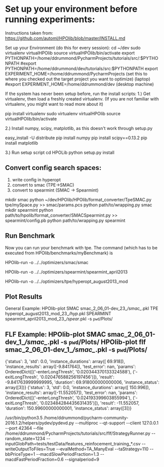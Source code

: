 Set up your environment before running experiments:
===================================================
Instructions taken from: https://github.com/automl/HPOlib/blob/master/INSTALL.md

Set up your Environment (do this for every session):
cd ~/dev
sudo virtualenv virtualHPOlib
source virtualHPOlib/bin/activate
export PYTHONPATH=/home/ddrummond/PycharmProjects/tutorials/src/:$PYTHONPATH
#export PYTHONPATH=/home/ddrummond/dev/tutorials/src:$PYTHONPATH
export EXPERIMENT_HOME=/home/ddrummond/PycharmProjects  (set this to where you checked out the target project you want to optimize)   (laptop)
#export EXPERIMENT_HOME=/home/ddrummond/dev     (desktop machine)

If the system has never been setup before, run the install scripts:
1.) Get virtualenv, then load a freshly created virtualenv. (If you are not familiar with virtualenv, you might want to read more about it)

pip install virtualenv
sudo virtualenv virtualHPOlib
source virtualHPOlib/bin/activate

2.) Install numpy, scipy, matplotlib, as this doesn't work through setup.py

easy_install -U distribute
pip install numpy
pip install scipy==0.13.2
pip install matplotlib

3.) Run setup script
   cd HPOLib
   python setup.py install
 

Convert config search spaces:
----------------------------------
1. write config in hyperopt
2. convert to smac (TPE->SMAC)
3. convert to spearmint (SMAC -> Spearmint)

mkdir smac
python ~/dev/HPOlib/HPOlib/format_converter/TpeSMAC.py tpe/mySpace.py >> smac/params.pcs
python path/to/wrapping.py smac
mkdir spearmint
python path/to/hpolib/format_converter/SMACSpearmint.py >> spearmint/config.pb
python path/to/wrapping.py spearmint

Run Benchmark
----------------------------------
Now you can run your benchmark with tpe. The command (which has to be executed from HPOlib/benchmarks/myBenchmark) is

HPOlib-run -o ../../optimizers/smac/smac

HPOlib-run -o ../../optimizers/spearmint/spearmint_april2013

HPOlib-run -o ../../optimizers/tpe/hyperopt_august2013_mod

Plot Results
-----------------------------------
General Example:
HPOlib-plot SMAC smac_2_06_01-dev_23_*/smac_*.pkl TPE hyperopt_august2013_mod_23_*/hyp*.pkl SPEARMINT spearmint_april2013_mod_23_*/spear*.pkl -s `pwd`/Plots/

FLF Example:
HPOlib-plot SMAC smac_2_06_01-dev_1_*/smac_*.pkl -s `pwd`/Plots/
HPOlib-plot flf smac_2_06_01-dev_1_*/smac_*.pkl -s `pwd`/Plots/
-------------
{'status': 3, 'std': 0.0, 'instance_durations': array([ 69.918]), 'instance_results': array([-9.841764]), 'test_error': nan, 'params': OrderedDict([('-enterLongThresh', '0.020344370133324588'), ('-exitLongThresh', '0.020476588256197456')]), 'result': -9.8417639999999995, 'duration': 69.918000000000006, 'instance_status': array([3])}
{'status': 3, 'std': 0.0, 'instance_durations': array([ 150.996]), 'instance_results': array([-11.552057]), 'test_error': nan, 'params': OrderedDict([('-enterLongThresh', '0.024193399603855994'), ('-exitLongThresh', '0.023484284435631435')]), 'result': -11.552057, 'duration': 150.99600000000001, 'instance_status': array([3])}


/usr/bin/python3.5 /home/ddrummond/pycharm-community-2016.1.2/helpers/pydev/pydevd.py --multiproc --qt-support --client 127.0.0.1 --port 42364 --file /home/ddrummond/PycharmProjects/tutorials/src/flf/StrategyRunner.py --random_state=1234 --inputGlobPath=tests/testData/features_reinfocement_training_*.csv --writeOutputToFiles=True --evalMethod=TA_ManyEval --taStrategy=110 --bbPriceType=1 --macdSlowPeriodFraction=1.3 --macdFastPeriodFraction=0.6 --signalperiod=9
